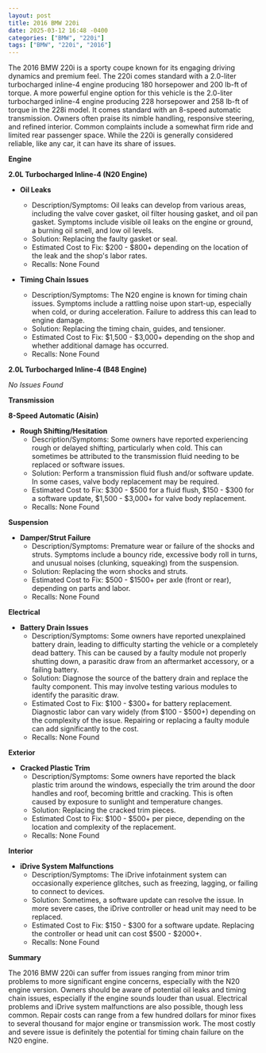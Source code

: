 ```yaml
---
layout: post
title: 2016 BMW 220i
date: 2025-03-12 16:48 -0400
categories: ["BMW", "220i"]
tags: ["BMW", "220i", "2016"]
---
```

The 2016 BMW 220i is a sporty coupe known for its engaging driving dynamics and premium feel. The 220i comes standard with a 2.0-liter turbocharged inline-4 engine producing 180 horsepower and 200 lb-ft of torque. A more powerful engine option for this vehicle is the 2.0-liter turbocharged inline-4 engine producing 228 horsepower and 258 lb-ft of torque in the 228i model. It comes standard with an 8-speed automatic transmission. Owners often praise its nimble handling, responsive steering, and refined interior. Common complaints include a somewhat firm ride and limited rear passenger space. While the 220i is generally considered reliable, like any car, it can have its share of issues.

**Engine**

**2.0L Turbocharged Inline-4 (N20 Engine)**

*   **Oil Leaks**
    *   Description/Symptoms: Oil leaks can develop from various areas, including the valve cover gasket, oil filter housing gasket, and oil pan gasket. Symptoms include visible oil leaks on the engine or ground, a burning oil smell, and low oil levels.
    *   Solution: Replacing the faulty gasket or seal.
    *   Estimated Cost to Fix: $200 - $800+ depending on the location of the leak and the shop's labor rates.
    *   Recalls: None Found

*   **Timing Chain Issues**
    *   Description/Symptoms: The N20 engine is known for timing chain issues. Symptoms include a rattling noise upon start-up, especially when cold, or during acceleration. Failure to address this can lead to engine damage.
    *   Solution: Replacing the timing chain, guides, and tensioner.
    *   Estimated Cost to Fix: $1,500 - $3,000+ depending on the shop and whether additional damage has occurred.
    *   Recalls: None Found

**2.0L Turbocharged Inline-4 (B48 Engine)**

*No Issues Found*

**Transmission**

**8-Speed Automatic (Aisin)**

*   **Rough Shifting/Hesitation**
    *   Description/Symptoms: Some owners have reported experiencing rough or delayed shifting, particularly when cold. This can sometimes be attributed to the transmission fluid needing to be replaced or software issues.
    *   Solution: Perform a transmission fluid flush and/or software update. In some cases, valve body replacement may be required.
    *   Estimated Cost to Fix: $300 - $500 for a fluid flush, $150 - $300 for a software update, $1,500 - $3,000+ for valve body replacement.
    *   Recalls: None Found

**Suspension**

*   **Damper/Strut Failure**
    *   Description/Symptoms: Premature wear or failure of the shocks and struts. Symptoms include a bouncy ride, excessive body roll in turns, and unusual noises (clunking, squeaking) from the suspension.
    *   Solution: Replacing the worn shocks and struts.
    *   Estimated Cost to Fix: $500 - $1500+ per axle (front or rear), depending on parts and labor.
    *   Recalls: None Found

**Electrical**

*   **Battery Drain Issues**
    *   Description/Symptoms: Some owners have reported unexplained battery drain, leading to difficulty starting the vehicle or a completely dead battery. This can be caused by a faulty module not properly shutting down, a parasitic draw from an aftermarket accessory, or a failing battery.
    *   Solution: Diagnose the source of the battery drain and replace the faulty component. This may involve testing various modules to identify the parasitic draw.
    *   Estimated Cost to Fix: $100 - $300+ for battery replacement. Diagnostic labor can vary widely (from $100 - $500+) depending on the complexity of the issue. Repairing or replacing a faulty module can add significantly to the cost.
    *   Recalls: None Found

**Exterior**

*   **Cracked Plastic Trim**
    *   Description/Symptoms: Some owners have reported the black plastic trim around the windows, especially the trim around the door handles and roof, becoming brittle and cracking. This is often caused by exposure to sunlight and temperature changes.
    *   Solution: Replacing the cracked trim pieces.
    *   Estimated Cost to Fix: $100 - $500+ per piece, depending on the location and complexity of the replacement.
    *   Recalls: None Found

**Interior**

*   **iDrive System Malfunctions**
    *   Description/Symptoms: The iDrive infotainment system can occasionally experience glitches, such as freezing, lagging, or failing to connect to devices.
    *   Solution: Sometimes, a software update can resolve the issue. In more severe cases, the iDrive controller or head unit may need to be replaced.
    *   Estimated Cost to Fix: $150 - $300 for a software update. Replacing the controller or head unit can cost $500 - $2000+.
    *   Recalls: None Found

**Summary**

The 2016 BMW 220i can suffer from issues ranging from minor trim problems to more significant engine concerns, especially with the N20 engine version. Owners should be aware of potential oil leaks and timing chain issues, especially if the engine sounds louder than usual. Electrical problems and iDrive system malfunctions are also possible, though less common. Repair costs can range from a few hundred dollars for minor fixes to several thousand for major engine or transmission work. The most costly and severe issue is definitely the potential for timing chain failure on the N20 engine.

